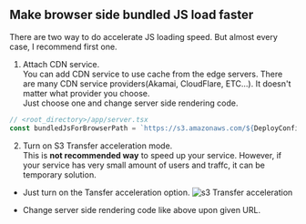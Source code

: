 ## Make browser side bundled JS load faster
There are two way to do accelerate JS loading speed. But almost every case, I recommend first one.

1. Attach CDN service.   
You can add CDN service to use cache from the edge servers. There are many CDN service providers(Akamai, CloudFlare, ETC...). It doesn't matter what provider you choose.   
Just choose one and change server side rendering code.
```typescript
// <root_directory>/app/server.tsx
const bundledJsForBrowserPath = `https://s3.amazonaws.com/${DeployConfig.AWS_S3_BUCKET}/${DeployConfig.AWS_S3_FOLDER_PREFIX}/${version}/bundleBrowser.js`;
```

2. Turn on S3 Transfer acceleration mode.  
This is **not recommended way** to speed up your service. However, if your service has very small amount of users and traffc, it can be temporary solution.  

- Just turn on the Tansfer acceleration option.
![s3 Transfer acceleration](https://s3.amazonaws.com/serverless-react-tylor-app-assets/Screenshot+from+2017-03-15+20-07-56.png)

- Change server side rendering code like above upon given URL.
